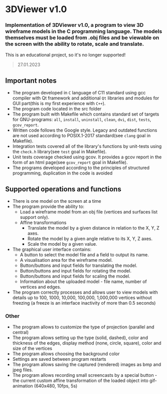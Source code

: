 # 3DViewer v1.0

### Implementation of 3DViewer v1.0, a program to view 3D wireframe models in the C programming language. The models themselves must be loaded from .obj files and be viewable on the screen with the ability to rotate, scale and translate.

This is an educational project, so it's no longer supported!
> 27.01.2023

## Important notes

- The program developed in `C` language of C11 standard using gcc compiler with Qt framework and additional `Qt` libraries and modules for GUI part(this is my first experience with `C++`).
- The program code located in the src folder
- The program built with Makefile which contains standard set of targets for GNU-programs: `all`, `install`, `uninstall`, `clean`, `dvi`, `dist`, `tests`, `gcov_report`.
- Written code follows the Google style. Legacy and outdated functions are not used according to POSIX.1-2017 standard(see `clang` goal in Makefile).
- Integration tests covered all of the library's functions by unit-tests using the `check.h` library(see `test` goal in Makefile).
- Unit tests coverage checked using gcov. It provides a gcov report in the form of an html page(see `gcov_report` goal in Makefile).
- The programs developed according to the principles of structured programming, duplication in the code is avoided

## Supported operations and functions

- There is one model on the screen at a time
- The program provide the ability to:
    - Load a wireframe model from an obj file (vertices and surfaces list support only).
    - Affine transformations
      - Translate the model by a given distance in relation to the X, Y, Z axes.
      - Rotate the model by a given angle relative to its X, Y, Z axes.
      - Scale the model by a given value.
- The graphical user interface contains:
    - A button to select the model file and a field to output its name.
    - A visualisation area for the wireframe model.
    - Button/buttons and input fields for translating the model.
    - Button/buttons and input fields for rotating the model.
    - Button/buttons and input fields for scaling the model.
    - Information about the uploaded model - file name, number of vertices and edges.
- The program correctly processes and allows user to view models with details up to 100, 1000, 10,000, 100,000, 1,000,000  vertices without freezing (a freeze is an interface inactivity of more than 0.5 seconds)

### Other 

- The program allows to customize the type of projection (parallel and central)
- The program allows setting up the type (solid, dashed), color and thickness of the edges, display method (none, circle, square), color and size of the vertices
- The program allows choosing the background color
- Settings are saved between program restarts
- The program allows saving the captured (rendered) images as bmp and jpeg files.
- The program allows recording small screencasts by a special button - the current custom affine transformation of the loaded object into gif-animation (640x480, 10fps, 5s)